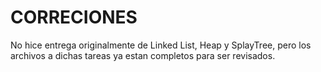 # CORRECIONES

No hice entrega originalmente de Linked List, Heap y SplayTree, pero los archivos a dichas tareas ya estan completos para ser revisados.
